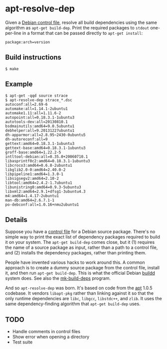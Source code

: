 # apt-resolve-dep

Given a [Debian control file][debian-control-file], resolve all build
dependencies using the same algorithm as `apt-get build-dep`. Print
the required packages to `stdout` one-per-line in a format that can be
passed directly to `apt-get install`:

    package:arch=version

## Build instructions

    $ make

## Example

    $ apt-get -qqd source strace
    $ apt-resolve-dep strace_*.dsc
    autoconf:all=2.69-6
    automake:all=1.14.1-2ubuntu1
    automake1.11:all=1.11.6-2
    autopoint:all=0.18.3.1-1ubuntu3
    autotools-dev:all=20130810.1
    bsdmainutils:amd64=9.0.5ubuntu1
    debhelper:all=9.20131227ubuntu1
    dh-apparmor:all=2.8.95~2430-0ubuntu5
    dh-autoreconf:all=9
    gettext:amd64=0.18.3.1-1ubuntu3
    gettext-base:amd64=0.18.3.1-1ubuntu3
    groff-base:amd64=1.22.2-5
    intltool-debian:all=0.35.0+20060710.1
    libasprintf0c2:amd64=0.18.3.1-1ubuntu3
    libcroco3:amd64=0.6.8-2ubuntu1
    libglib2.0-0:amd64=2.40.0-2
    libpipeline1:amd64=1.3.0-1
    libsigsegv2:amd64=2.10-2
    libtool:amd64=2.4.2-1.7ubuntu1
    libunistring0:amd64=0.9.3-5ubuntu3
    libxml2:amd64=2.9.1+dfsg1-3ubuntu4.3
    m4:amd64=1.4.17-2ubuntu1
    man-db:amd64=2.6.7.1-1
    po-debconf:all=1.0.16+nmu2ubuntu1

## Details

Suppose you have a [control file][debian-control-file] for a Debian
source package. There's no simple way to print the exact list of
dependency packages required to build it on your system. The `apt-get
build-dep` comes close, but it (1) requires the name of a source
package as input, rather than a path to a control file, and (2)
installs the dependency packages, rather than printing them.

People have invented various hacks to work around this. A common
approach is to create a dummy source package from the control file,
install it, and then run `apt-get build-dep`. This is what the
official Debian [buildd][buildd] system does. See also the
[mk-build-deps][mk-build-deps] program.

And so `apt-resolve-dep` was born. It's based on code from the
[apt][apt] 1.0.5 codebase. It vendors `libapt-pkg` rather than linking
against it so that the only runtime dependencies are `libc`, `libgcc`,
`libstdc++`, and `zlib`. It uses the same dependency-finding algorithm
that `apt-get build-dep` uses.

## TODO

* Handle comments in control files
* Show error when opening a directory
* Test suite

[apt]: http://anonscm.debian.org/cgit/apt/apt.git
[buildd]: https://wiki.debian.org/buildd
[debian-control-file]: https://www.debian.org/doc/debian-policy/ch-controlfields.html#s-sourcecontrolfiles
[mk-build-deps]: http://manpages.ubuntu.com/manpages/trusty/man1/mk-build-deps.1.html
